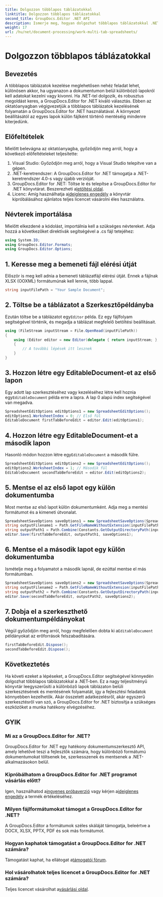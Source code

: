 ```yaml
---
title: Dolgozzon többlapos táblázatokkal
linktitle: Dolgozzon többlapos táblázatokkal
second_title: GroupDocs.Editor .NET API
description: Ismerje meg, hogyan dolgozhat többlapos táblázatokkal .NET-ben a GroupDocs.Editor segítségével. Lépésről lépésre útmutató, kódpéldák és bevált gyakorlatok.
weight: 17
url: /hu/net/document-processing/work-multi-tab-spreadsheets/
---
```


# Dolgozzon többlapos táblázatokkal

## Bevezetés
A többlapos táblázatok kezelése meglehetősen nehéz feladat lehet, különösen akkor, ha ugyanazon a dokumentumon belül különböző lapokról kell adatokat kezelni vagy kivonni. Ha .NET-tel dolgozik, és robusztus megoldást keres, a GroupDocs.Editor for .NET kiváló választás. Ebben az oktatóanyagban végigvezetjük a többlapos táblázatok kezelésének folyamatán a GroupDocs.Editor for .NET használatával. A környezet beállításától az egyes lapok külön fájlként történő mentéséig mindenre kiterjedünk.
## Előfeltételek
Mielőtt belevágna az oktatóanyagba, győződjön meg arról, hogy a következő előfeltételeket teljesítette:
1. Visual Studio: Győződjön meg arról, hogy a Visual Studio telepítve van a gépen.
2. .NET-keretrendszer: A GroupDocs.Editor for .NET támogatja a .NET-keretrendszer 4.0-s vagy újabb verzióját.
3. GroupDocs.Editor for .NET: Töltse le és telepítse a GroupDocs.Editor for .NET könyvtárat. Beszerezheti a[letöltési oldal](https://releases.groupdocs.com/editor/net/).
4.  Licenc: Amíg használhatja a[ideiglenes engedély](https://purchase.groupdocs.com/temporary-license/) a könyvtár kipróbálásához ajánlatos teljes licencet vásárolni éles használatra.
## Névterek importálása
Mielőtt elkezdené a kódolást, importálnia kell a szükséges névtereket. Adja hozzá a következőket direktívák segítségével a .cs fájl tetejéhez:
```csharp
using System.IO;
using GroupDocs.Editor.Formats;
using GroupDocs.Editor.Options;
```
## 1. Keresse meg a bemeneti fájl elérési útját
Először is meg kell adnia a bemeneti táblázatfájl elérési útját. Ennek a fájlnak XLSX (OOXML) formátumúnak kell lennie, több lappal.
```csharp
string inputFilePath = "Your Sample Document";
```
## 2. Töltse be a táblázatot a Szerkesztőpéldányba
 Ezután töltse be a táblázatot egy`Editor` példa. Ez egy fájlfolyam segítségével történik, és megadja a táblázat megfelelő betöltési beállításait.
```csharp
using (FileStream inputStream = File.OpenRead(inputFilePath))
{
    using (Editor editor = new Editor(delegate { return inputStream; }, delegate { return new SpreadsheetLoadOptions(); }))
    {
        // A további lépések itt lesznek
    }
}
```
## 3. Hozzon létre egy EditableDocument-et az első lapon
 Egy adott lap szerkesztéséhez vagy kezeléséhez létre kell hoznia egy`EditableDocument` példa erre a lapra. A lap 0 alapú index segítségével van megadva.
```csharp
SpreadsheetEditOptions editOptions1 = new SpreadsheetEditOptions();
editOptions1.WorksheetIndex = 0; // Első fül
EditableDocument firstTabBeforeEdit = editor.Edit(editOptions1);
```
## 4. Hozzon létre egy EditableDocument-et a második lapon
 Hasonló módon hozzon létre egy`EditableDocument` a második fülre.
```csharp
SpreadsheetEditOptions editOptions2 = new SpreadsheetEditOptions();
editOptions2.WorksheetIndex = 1; // Második fül
EditableDocument secondTabBeforeEdit = editor.Edit(editOptions2);
```
## 5. Mentse el az első lapot egy külön dokumentumba
Most mentse az első lapot külön dokumentumként. Adja meg a mentési formátumot és a kimeneti útvonalat.
```csharp
SpreadsheetSaveOptions saveOptions1 = new SpreadsheetSaveOptions(SpreadsheetFormats.Xlsm);
string outputFilename1 = Path.GetFileNameWithoutExtension(inputFilePath) + "_tab1.xlsm";
string outputPath1 = Path.Combine(Constants.GetOutputDirectoryPath(inputFilePath), outputFilename1);
editor.Save(firstTabBeforeEdit, outputPath1, saveOptions1);
```
## 6. Mentse el a második lapot egy külön dokumentumba
Ismételje meg a folyamatot a második lapnál, de ezúttal mentse el más formátumban.
```csharp
SpreadsheetSaveOptions saveOptions2 = new SpreadsheetSaveOptions(SpreadsheetFormats.Xlsb);
string outputFilename2 = Path.GetFileNameWithoutExtension(inputFilePath) + "_tab2.xlsb";
string outputPath2 = Path.Combine(Constants.GetOutputDirectoryPath(inputFilePath), outputFilename2);
editor.Save(secondTabBeforeEdit, outputPath2, saveOptions2);
```
## 7. Dobja el a szerkeszthető dokumentumpéldányokat
 Végül győződjön meg arról, hogy megfelelően dobta ki a`EditableDocument` példányokat az erőforrások felszabadítására.
```csharp
firstTabBeforeEdit.Dispose();
secondTabBeforeEdit.Dispose();
```

## Következtetés
Ha követi ezeket a lépéseket, a GroupDocs.Editor segítségével könnyedén dolgozhat többlapos táblázatokkal a .NET-ben. Ez a nagy teljesítményű könyvtár leegyszerűsíti a különböző lapok táblázaton belüli szerkesztésének és mentésének folyamatát, így a fejlesztési feladatok könnyebben kezelhetők. Akár összetett adatkezelésről, akár egyszerű szerkesztésről van szó, a GroupDocs.Editor for .NET biztosítja a szükséges eszközöket a munka hatékony elvégzéséhez.
## GYIK
### Mi az a GroupDocs.Editor for .NET?
GroupDocs.Editor for .NET egy hatékony dokumentumszerkesztő API, amely lehetővé teszi a fejlesztők számára, hogy különböző formátumú dokumentumokat töltsenek be, szerkesszenek és mentsenek a .NET-alkalmazásokon belül.
### Kipróbálhatom a GroupDocs.Editor for .NET programot vásárlás előtt?
 Igen, használhatod a[ingyenes próbaverzió](https://releases.groupdocs.com/) vagy kérjen a[ideiglenes engedély](https://purchase.groupdocs.com/temporary-license/) a termék értékeléséhez.
### Milyen fájlformátumokat támogat a GroupDocs.Editor for .NET?
A GroupDocs.Editor a formátumok széles skáláját támogatja, beleértve a DOCX, XLSX, PPTX, PDF és sok más formátumot.
### Hogyan kaphatok támogatást a GroupDocs.Editor for .NET számára?
 Támogatást kaphat, ha ellátogat a[támogatói fórum](https://forum.groupdocs.com/c/editor/20).
### Hol vásárolhatok teljes licencet a GroupDocs.Editor for .NET számára?
 Teljes licencet vásárolhat a[vásárlási oldal](https://purchase.groupdocs.com/buy).